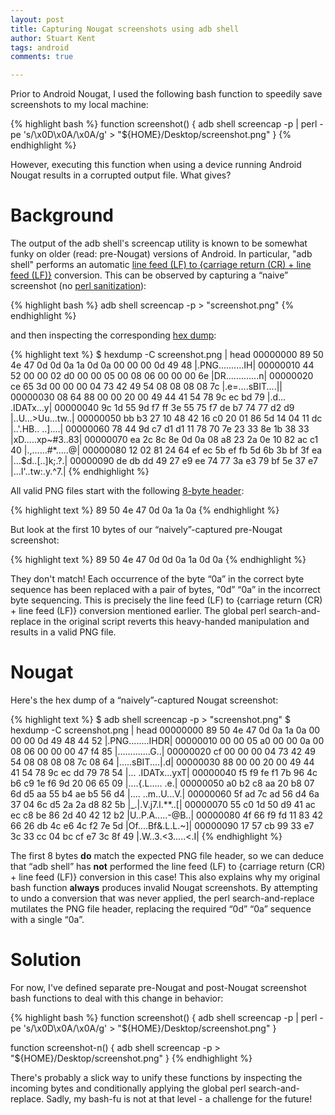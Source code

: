 ```yaml
---
layout: post
title: Capturing Nougat screenshots using adb shell
author: Stuart Kent
tags: android
comments: true

---
```


Prior to Android Nougat, I used the following bash function to speedily save screenshots to my local machine:

{% highlight bash %}
function screenshot() {
  adb shell screencap -p | perl -pe 's/\x0D\x0A/\x0A/g' > "${HOME}/Desktop/screenshot.png"
}
{% endhighlight %}

However, executing this function when using a device running Android Nougat results in a corrupted output file. What gives?

<!--more-->

# Background

The output of the adb shell's screencap utility is known to be somewhat funky on older (read: pre-Nougat) versions of Android. In particular, "adb shell" performs an automatic [line feed (LF) to {carriage return (CR) + line feed (LF)}](http://stackoverflow.com/a/13593914/2911458) conversion. This can be observed by capturing a “naive” screenshot (no [perl sanitization]((http://blog.shvetsov.com/2013/02/grab-android-screenshot-to-computer-via.html))):

{% highlight bash %}
adb shell screencap -p > "screenshot.png"
{% endhighlight %}

and then inspecting the corresponding [hex dump](https://en.wikipedia.org/wiki/Hex_dump):

{% highlight text %}
$ hexdump -C screenshot.png | head
00000000  89 50 4e 47 0d 0d 0a 1a  0d 0a 00 00 00 0d 49 48  |.PNG..........IH|
00000010  44 52 00 00 02 d0 00 00  05 00 08 06 00 00 00 6e  |DR.............n|
00000020  ce 65 3d 00 00 00 04 73  42 49 54 08 08 08 08 7c  |.e=....sBIT....||
00000030  08 64 88 00 00 20 00 49  44 41 54 78 9c ec bd 79  |.d... .IDATx...y|
00000040  9c 1d 55 9d f7 ff 3e 55  75 f7 de b7 74 77 d2 d9  |..U...>Uu...tw..|
00000050  bb b3 27 10 48 42 16 c0  20 01 86 5d 14 04 11 dc  |..'.HB.. ..]....|
00000060  78 44 9d c7 d1 d1 11 78  70 7e 23 33 8e 1b 38 33  |xD.....xp~#3..83|
00000070  ea 2c 8c 8e 0d 0a 08 a8  23 2a 0e 10 82 ac c1 40  |.,......#*.....@|
00000080  12 02 81 24 64 ef ec 5b  ef fb 5d 6b 3b bf 3f ea  |...$d..[..]k;.?.|
00000090  de db dd 49 27 e9 ee 74  77 3a e3 79 bf 5e 37 e7  |...I'..tw:.y.^7.|
{% endhighlight %}

All valid PNG files start with the following [8-byte header](https://en.wikipedia.org/wiki/Portable_Network_Graphics#File_header):

{% highlight text %}
89 50 4e 47 0d 0a 1a 0a
{% endhighlight %}

But look at the first 10 bytes of our “naively”-captured pre-Nougat screenshot:

{% highlight text %}
89 50 4e 47 0d 0d 0a 1a 0d 0a
{% endhighlight %}

They don't match! Each occurrence of the byte “0a” in the correct byte sequence has been replaced with a pair of bytes, “0d” “0a” in the incorrect byte sequencing. This is precisely the line feed (LF) to {carriage return (CR) + line feed (LF)} conversion mentioned earlier. The global perl search-and-replace in the original script reverts this heavy-handed manipulation and results in a valid PNG file.

# Nougat

Here's the hex dump of a “naively”-captured Nougat screenshot:

{% highlight text %}
$ adb shell screencap -p > "screenshot.png"
$ hexdump -C screenshot.png | head
00000000  89 50 4e 47 0d 0a 1a 0a  00 00 00 0d 49 48 44 52  |.PNG........IHDR|
00000010  00 00 05 a0 00 00 0a 00  08 06 00 00 00 47 f4 85  |.............G..|
00000020  cf 00 00 00 04 73 42 49  54 08 08 08 08 7c 08 64  |.....sBIT....|.d|
00000030  88 00 00 20 00 49 44 41  54 78 9c ec dd 79 78 54  |... .IDATx...yxT|
00000040  f5 f9 fe f1 7b 96 4c b6  c9 1e f6 9d 20 06 65 09  |....{.L..... .e.|
00000050  a0 b2 c8 aa 20 b8 07 6d  d5 aa 55 b4 ae b5 56 d4  |.... ..m..U...V.|
00000060  5f ad 7c ad 56 d4 6a 37  04 6c d5 2a 2a d8 82 5b  |_.|.V.j7.l.**..[|
00000070  55 c0 1d 50 d9 41 ac ec  c8 be 86 2d 40 42 12 b2  |U..P.A.....-@B..|
00000080  4f 66 f9 fd 11 83 42 66  26 db 4c e6 4c f2 7e 5d  |Of....Bf&.L.L.~]|
00000090  17 57 cb 99 33 e7 3c 33  cc 04 bc cf e7 3c 8f 49  |.W..3.<3.....<.I|
{% endhighlight %}

The first 8 bytes **do** match the expected PNG file header, so we can deduce that “adb shell” has **not** performed the line feed (LF) to {carriage return (CR) + line feed (LF)} conversion in this case! This also explains why my original bash function **always** produces invalid Nougat screenshots. By attempting to undo a conversion that was never applied, the perl search-and-replace mutilates the PNG file header, replacing the required “0d” “0a” sequence with a single “0a”.

# Solution

For now, I've defined separate pre-Nougat and post-Nougat screenshot bash functions to deal with this change in behavior:

{% highlight bash %}
function screenshot() {
  adb shell screencap -p | perl -pe 's/\x0D\x0A/\x0A/g' > "${HOME}/Desktop/screenshot.png"
}

function screenshot-n() {
  adb shell screencap -p > "${HOME}/Desktop/screenshot.png"
}
{% endhighlight %}

There's probably a slick way to unify these functions by inspecting the incoming bytes and conditionally applying the global perl search-and-replace. Sadly, my bash-fu is not at that level - a challenge for the future!